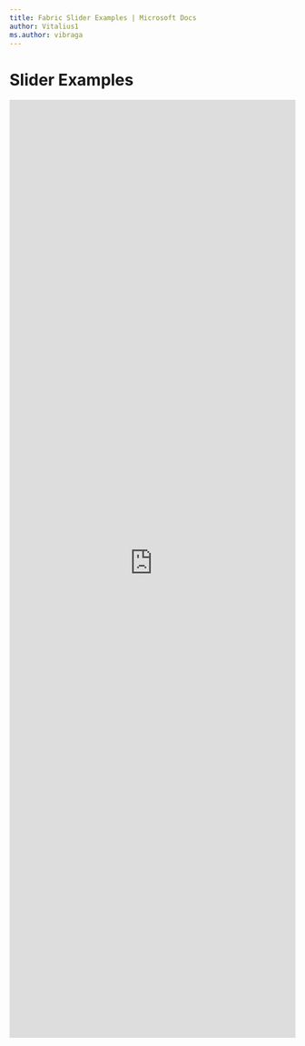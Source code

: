 ```yaml
---
title: Fabric Slider Examples | Microsoft Docs
author: Vitalius1
ms.author: vibraga
---
```


# Slider Examples

<iframe 
    title='Slider Examples'
    src='https://fabricweb.z5.web.core.windows.net/pr-deploy-site/refs/heads/master/fabric-website-resources/dist/index.html#/examples/slider?docsExample=true'
    frameborder='no'
    height='1650'
    style='width: 100%;'
>